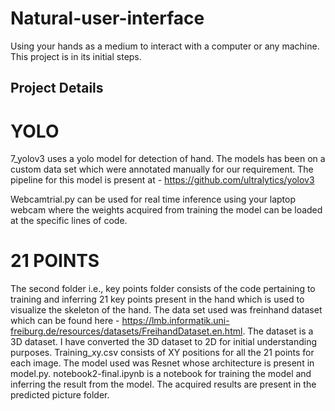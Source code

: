 # Natural-user-interface
Using your hands as a medium to interact with a computer or any machine. This project is in its initial steps.




## Project Details

# YOLO

7_yolov3 uses a yolo model for detection of hand. The models has been on a custom data set which were annotated manually for our requirement. The pipeline for this model is present at  - https://github.com/ultralytics/yolov3

Webcamtrial.py can be used for real time inference using your laptop webcam where the weights acquired from training the model can be loaded at the specific lines of code.

# 21 POINTS

The second folder i.e., key points folder consists of the code pertaining to training and inferring 21 key points present in the hand which is used to visualize the skeleton of the hand. The data set used was freinhand dataset which can be found here - https://lmb.informatik.uni-freiburg.de/resources/datasets/FreihandDataset.en.html. The dataset is a 3D dataset. I have converted the 3D dataset to 2D for initial understanding purposes. Training_xy.csv consists of XY positions for all the 21 points for each image. The model used was Resnet whose architecture is present in model.py. notebook2-final.ipynb is a notebook for training the model and inferring the result from the model. The acquired results are present in the predicted picture folder.



